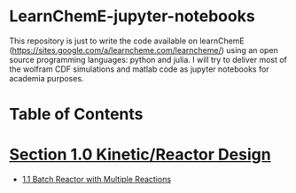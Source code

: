 # LearnChemE-jupyter-notebooks
This repository is just to write the code available on learnChemE (https://sites.google.com/a/learncheme.com/learncheme/) using an open source programming languages: python and julia. I will try to deliver most of the wolfram CDF simulations and matlab code as jupyter notebooks for academia purposes. 

# Table of Contents
# [Section 1.0 Kinetic/Reactor Design ](https://github.com/jeff-ball/LearnChemE-jupyter-notebooks/tree/main/kinetics-reactor-design)
* [1.1 Batch Reactor with Multiple Reactions](https://github.com/jeff-ball/LearnChemE-jupyter-notebooks/blob/main/kinetics-reactor-design/Batch%20Reactor%20with%20Multiple%20Reactions.ipynb)
